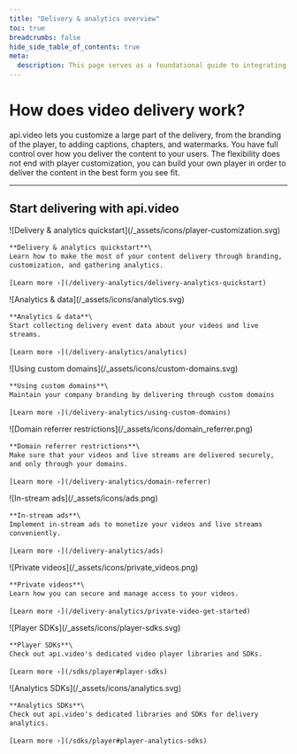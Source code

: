 ```yaml
---
title: "Delivery & analytics overview"
toc: true
breadcrumbs: false
hide_side_table_of_contents: true
meta:
  description: This page serves as a foundational guide to integrating api.video's solutions for video delivery, player customization, and analytics.
---
```


<div class="section-header">

# How does <span style="color: var(--accent-10)">video delivery</span> work?

  api.video lets you customize a large part of the delivery, from the branding of the player, to adding captions, chapters, and watermarks. You have full control over how you deliver the content to your users. The flexibility does not end with player customization, you can build your own player in order to deliver the content in the best form you see fit.

</div>

---

## Start delivering with api.video

<Grid cols="2" gap="3">
<Card pad="3">
    ![Delivery & analytics quickstart](/_assets/icons/player-customization.svg)

    **Delivery & analytics quickstart**\
    Learn how to make the most of your content delivery through branding, customization, and gathering analytics.

    [Learn more ›](/delivery-analytics/delivery-analytics-quickstart)
</Card>
<Card pad="3">
    ![Analytics & data](/_assets/icons/analytics.svg)

    **Analytics & data**\
    Start collecting delivery event data about your videos and live streams.

    [Learn more ›](/delivery-analytics/analytics)
</Card>
<Card pad="3">
    ![Using custom domains](/_assets/icons/custom-domains.svg)

    **Using custom domains**\
    Maintain your company branding by delivering through custom domains

    [Learn more ›](/delivery-analytics/using-custom-domains)
</Card>
<Card pad="3">
    ![Domain referrer restrictions](/_assets/icons/domain_referrer.png)

    **Domain referrer restrictions**\
    Make sure that your videos and live streams are delivered securely, and only through your domains.

    [Learn more ›](/delivery-analytics/domain-referrer)
</Card>
<Card pad="3">
    ![In-stream ads](/_assets/icons/ads.png)

    **In-stream ads**\
    Implement in-stream ads to monetize your videos and live streams conveniently.

    [Learn more ›](/delivery-analytics/ads)
</Card>
<Card pad="3">
    ![Private videos](/_assets/icons/private_videos.png)

    **Private videos**\
    Learn how you can secure and manage access to your videos.

    [Learn more ›](/delivery-analytics/private-video-get-started)
</Card>
<Card pad="3">
    ![Player SDKs](/_assets/icons/player-sdks.svg)

    **Player SDKs**\
    Check out api.video's dedicated video player libraries and SDKs.

    [Learn more ›](/sdks/player#player-sdks)
</Card>
<Card pad="3">
    ![Analytics SDKs](/_assets/icons/analytics.svg)

    **Analytics SDKs**\
    Check out api.video's dedicated libraries and SDKs for delivery analytics.

    [Learn more ›](/sdks/player#player-analytics-sdks)
</Card>
</Grid>